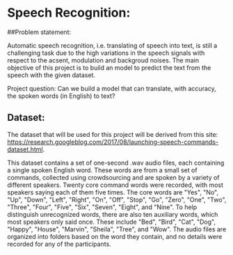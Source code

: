# Speech Recognition:

##Problem statement:

Automatic speech recognition, i.e. translating of speech into text, is still a challenging task due to the high variations in the speech signals with respect to the acsent, modulation and backgroud noises. The main objective of this project is to build an model to predict the text from the speech with the given dataset.

Project question: Can we build a model that can translate, with accuracy, the spoken words (in English) to text?


## Dataset: 

The dataset that will be used for this project will be derived from this site: https://research.googleblog.com/2017/08/launching-speech-commands-dataset.html. 

This dataset contains a set of one-second .wav audio files, each containing a single spoken English word. These words are from a small set of commands, collected using crowdsourcing and are spoken by a variety of different speakers. Twenty core command words were recorded, with most speakers saying each of them five times. The core words are "Yes", "No", "Up", "Down", "Left", "Right", "On", "Off", "Stop", "Go", "Zero", "One", "Two", "Three", "Four", "Five", "Six", "Seven", "Eight", and "Nine". To help distinguish unrecognized words, there are also ten auxiliary words, which most speakers only said once. These include "Bed", "Bird", "Cat", "Dog", "Happy", "House", "Marvin", "Sheila", "Tree", and "Wow". The audio files are organized into folders based on the word they contain, and no details were recorded for any of the participants.

